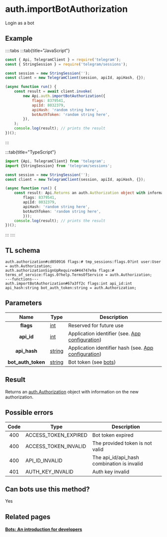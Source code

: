 # auth.importBotAuthorization

Login as a bot

## Example

::::tabs
:::tab{title="JavaScript"}

```js
const { Api, TelegramClient } = require('telegram');
const { StringSession } = require('telegram/sessions');

const session = new StringSession('');
const client = new TelegramClient(session, apiId, apiHash, {});

(async function run() {
    const result = await client.invoke(
        new Api.auth.importBotAuthorization({
            flags: 8379541,
            apiId: 8032379,
            apiHash: 'random string here',
            botAuthToken: 'random string here',
        }),
    );
    console.log(result); // prints the result
})();
```

:::

:::tab{title="TypeScript"}

```ts
import {Api, TelegramClient} from 'telegram';
import {StringSession} from 'telegram/sessions';

const session = new StringSession('');
const client = new TelegramClient(session, apiId, apiHash, {});

(async function run() {
    const result: Api.Returns an auth.Authorization object with information on the new authorization. = await client.invoke(new Api.auth.importBotAuthorization({
		flags: 8379541,
		apiId: 8032379,
		apiHash: 'random string here',
		botAuthToken: 'random string here',
		}));
    console.log(result); // prints the result
})();

```

:::
::::

## TL schema

```
auth.authorization#cd050916 flags:# tmp_sessions:flags.0?int user:User = auth.Authorization;
auth.authorizationSignUpRequired#44747e9a flags:# terms_of_service:flags.0?help.TermsOfService = auth.Authorization;
---functions---
auth.importBotAuthorization#67a3ff2c flags:int api_id:int api_hash:string bot_auth_token:string = auth.Authorization;
```

## Parameters

|        Name        | Type                                            | Description                                                                             |
| :----------------: | ----------------------------------------------- | --------------------------------------------------------------------------------------- |
|     **flags**      | [int](https://core.telegram.org/type/int)       | Reserved for future use                                                                 |
|     **api_id**     | [int](https://core.telegram.org/type/int)       | Application identifier (see. [App configuration](https://core.telegram.org/myapp))      |
|    **api_hash**    | [string](https://core.telegram.org/type/string) | Application identifier hash (see. [App configuration](https://core.telegram.org/myapp)) |
| **bot_auth_token** | [string](https://core.telegram.org/type/string) | Bot token (see [bots](https://core.telegram.org/bots))                                  |

## Result

Returns an [auth.Authorization](https://core.telegram.org/type/auth.Authorization) object with information on the new authorization.

## Possible errors

| Code | Type                 | Description                                |
| :--: | -------------------- | ------------------------------------------ |
| 400  | ACCESS_TOKEN_EXPIRED | Bot token expired                          |
| 400  | ACCESS_TOKEN_INVALID | The provided token is not valid            |
| 400  | API_ID_INVALID       | The api_id/api_hash combination is invalid |
| 401  | AUTH_KEY_INVALID     | Auth key invalid                           |

## Can bots use this method?

Yes

## Related pages

#### [Bots: An introduction for developers](https://core.telegram.org/bots)
